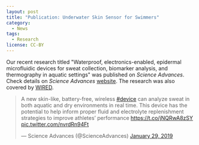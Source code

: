 ```yaml
---
layout: post
title: "Publication: Underwater Skin Sensor for Swimmers"
category:
  - News
tags:
  - Research
license: CC-BY
---
```


Our recent research titled "Waterproof, electronics-enabled, epidermal microfluidic devices for sweat collection, biomarker analysis, and thermography in aquatic settings" was published on *Science Advances*. Check details on *Science Advances* [website](https://advances.sciencemag.org/content/5/1/eaau6356). The research was also covered by [WIRED](https://www.wired.com/story/an-underwater-skin-sensor-lets-swimmers-track-their-sweat/).

<div class="twitter-content">
    <div>
        <blockquote class="twitter-tweet"><p lang="en" dir="ltr">A new skin-like, battery-free, wireless <a href="https://twitter.com/hashtag/device?src=hash&amp;ref_src=twsrc%5Etfw">#device</a> can analyze sweat in both aquatic and dry environments in real time. This device has the potential to help inform proper fluid and electrolyte replenishment strategies to improve athletes’ performance <a href="https://t.co/jNQRwA8zSY">https://t.co/jNQRwA8zSY</a> <a href="https://t.co/nvrdRn94Ft">pic.twitter.com/nvrdRn94Ft</a></p>&mdash; Science Advances (@ScienceAdvances) <a href="https://twitter.com/ScienceAdvances/status/1090308698981978118?ref_src=twsrc%5Etfw">January 29, 2019</a></blockquote> <script async src="https://platform.twitter.com/widgets.js" charset="utf-8"></script>
    </div>
</div>
